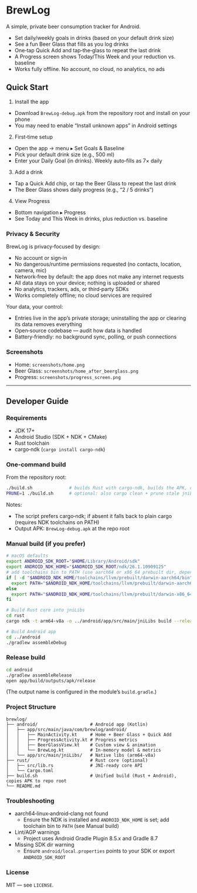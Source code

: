 # BrewLog

A simple, private beer consumption tracker for Android.

- Set daily/weekly goals in drinks (based on your default drink size)
- See a fun Beer Glass that fills as you log drinks
- One‑tap Quick Add and tap‑the‑glass to repeat the last drink
- A Progress screen shows Today/This Week and your reduction vs. baseline
- Works fully offline. No account, no cloud, no analytics, no ads

## Quick Start

1) Install the app
- Download `BrewLog-debug.apk` from the repository root and install on your phone
- You may need to enable “Install unknown apps” in Android settings

2) First‑time setup
- Open the app → menu ▸ Set Goals & Baseline
- Pick your default drink size (e.g., 500 ml)
- Enter your Daily Goal (in drinks). Weekly auto‑fills as 7× daily

3) Add a drink
- Tap a Quick Add chip, or tap the Beer Glass to repeat the last drink
- The Beer Glass shows daily progress (e.g., “2 / 5 drinks”)

4) View Progress
- Bottom navigation ▸ Progress
- See Today and This Week in drinks, plus reduction vs. baseline

### Privacy & Security
BrewLog is privacy‑focused by design:
- No account or sign‑in
- No dangerous/runtime permissions requested (no contacts, location, camera, mic)
- Network‑free by default: the app does not make any internet requests
- All data stays on your device; nothing is uploaded or shared
- No analytics, trackers, ads, or third‑party SDKs
- Works completely offline; no cloud services are required

Your data, your control:
- Entries live in the app’s private storage; uninstalling the app or clearing its data removes everything
- Open‑source codebase — audit how data is handled
- Battery‑friendly: no background sync, polling, or push connections

### Screenshots
- Home: `screenshots/home.png`
- Beer Glass: `screenshots/home_after_beerglass.png`
- Progress: `screenshots/progress_screen.png`

---

## Developer Guide

### Requirements
- JDK 17+
- Android Studio (SDK + NDK + CMake)
- Rust toolchain
- cargo‑ndk (`cargo install cargo-ndk`)

### One‑command build
From the repository root:
```bash
./build.sh              # builds Rust with cargo‑ndk, builds the APK, copies it to ./BrewLog-debug.apk
PRUNE=1 ./build.sh      # optional: also cargo clean + prune stale jniLibs
```
Notes:
- The script prefers cargo‑ndk; if absent it falls back to plain cargo (requires NDK toolchains on PATH)
- Output APK: `BrewLog-debug.apk` at the repo root

### Manual build (if you prefer)
```bash
# macOS defaults
export ANDROID_SDK_ROOT="$HOME/Library/Android/sdk"
export ANDROID_NDK_HOME="$ANDROID_SDK_ROOT/ndk/26.1.10909125"
# add toolchains bin to PATH (use aarch64 or x86_64 prebuilt dir, depending on host)
if [ -d "$ANDROID_NDK_HOME/toolchains/llvm/prebuilt/darwin-aarch64/bin" ]; then
  export PATH="$ANDROID_NDK_HOME/toolchains/llvm/prebuilt/darwin-aarch64/bin:$PATH"
else
  export PATH="$ANDROID_NDK_HOME/toolchains/llvm/prebuilt/darwin-x86_64/bin:$PATH"
fi

# Build Rust core into jniLibs
cd rust
cargo ndk -t arm64-v8a -o ../android/app/src/main/jniLibs build --release

# Build Android app
cd ../android
./gradlew assembleDebug
```

### Release build
```bash
cd android
./gradlew assembleRelease
open app/build/outputs/apk/release
```
(The output name is configured in the module’s `build.gradle`.)

### Project Structure
```
brewlog/
├── android/                    # Android app (Kotlin)
│   ├── app/src/main/java/com/brewlog/android/
│   │   ├── MainActivity.kt     # Home + Beer Glass + Quick Add
│   │   ├── ProgressActivity.kt # Progress metrics
│   │   ├── BeerGlassView.kt    # Custom view & animation
│   │   └── BrewLog.kt          # In‑memory model & metrics
│   └── app/src/main/jniLibs/   # Native libs (arm64‑v8a)
├── rust/                       # Rust core (optional)
│   ├── src/lib.rs              # JNI‑ready core API
│   └── Cargo.toml
├── build.sh                    # Unified build (Rust + Android), copies APK to repo root
└── README.md
```

### Troubleshooting
- aarch64‑linux‑android‑clang not found
  - Ensure the NDK is installed and `ANDROID_NDK_HOME` is set; add toolchain bin to `PATH` (see Manual build)
- Lint/AGP warnings
  - Project uses Android Gradle Plugin 8.5.x and Gradle 8.7
- Missing SDK dir warning
  - Ensure `android/local.properties` points to your SDK or export `ANDROID_SDK_ROOT`

### License
MIT — see `LICENSE`. 